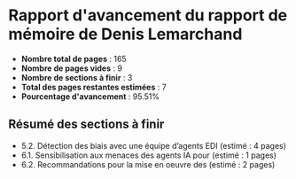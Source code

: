 # Rapport d'avancement du rapport de mémoire de Denis Lemarchand

- **Nombre total de pages** : 165
- **Nombre de pages vides** : 9
- **Nombre de sections à finir** : 3
- **Total des pages restantes estimées** : 7
- **Pourcentage d'avancement** : 95.51%

## Résumé des sections à finir
- 5.2. Détection des biais avec une équipe d’agents EDI (estimé : 4 pages)
- 6.1. Sensibilisation aux menaces des agents IA pour (estimé : 1 pages)
- 6.2. Recommandations pour la mise en oeuvre des (estimé : 2 pages)
